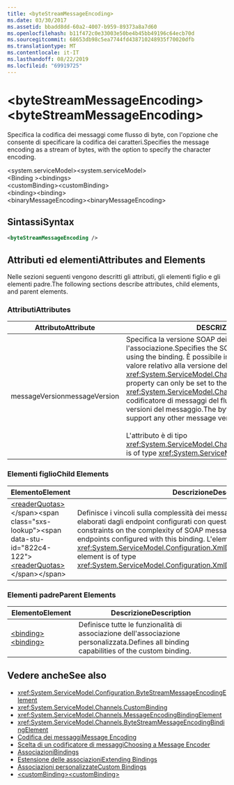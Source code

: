 ```yaml
---
title: <byteStreamMessageEncoding>
ms.date: 03/30/2017
ms.assetid: bbadd8dd-60a2-4007-b959-89373a8a7d60
ms.openlocfilehash: b11f472c0e33003e50be4b45bb49196c64ecb70d
ms.sourcegitcommit: 68653db98c5ea7744fd438710248935f70020dfb
ms.translationtype: MT
ms.contentlocale: it-IT
ms.lasthandoff: 08/22/2019
ms.locfileid: "69919725"
---
```

# <a name="bytestreammessageencoding"></a><span data-ttu-id="822c4-101">\<byteStreamMessageEncoding></span><span class="sxs-lookup"><span data-stu-id="822c4-101">\<byteStreamMessageEncoding></span></span>
<span data-ttu-id="822c4-102">Specifica la codifica dei messaggi come flusso di byte, con l'opzione che consente di specificare la codifica dei caratteri.</span><span class="sxs-lookup"><span data-stu-id="822c4-102">Specifies the message encoding as a stream of bytes, with the option to specify the character encoding.</span></span>  
  
 <span data-ttu-id="822c4-103">\<system.serviceModel></span><span class="sxs-lookup"><span data-stu-id="822c4-103">\<system.serviceModel></span></span>  
<span data-ttu-id="822c4-104">\<Binding ></span><span class="sxs-lookup"><span data-stu-id="822c4-104">\<bindings></span></span>  
<span data-ttu-id="822c4-105">\<customBinding></span><span class="sxs-lookup"><span data-stu-id="822c4-105">\<customBinding></span></span>  
<span data-ttu-id="822c4-106">\<binding></span><span class="sxs-lookup"><span data-stu-id="822c4-106">\<binding></span></span>  
<span data-ttu-id="822c4-107">\<binaryMessageEncoding></span><span class="sxs-lookup"><span data-stu-id="822c4-107">\<binaryMessageEncoding></span></span>  
  
## <a name="syntax"></a><span data-ttu-id="822c4-108">Sintassi</span><span class="sxs-lookup"><span data-stu-id="822c4-108">Syntax</span></span>  
  
```xml  
<byteStreamMessageEncoding />
```  
  
## <a name="attributes-and-elements"></a><span data-ttu-id="822c4-109">Attributi ed elementi</span><span class="sxs-lookup"><span data-stu-id="822c4-109">Attributes and Elements</span></span>  
 <span data-ttu-id="822c4-110">Nelle sezioni seguenti vengono descritti gli attributi, gli elementi figlio e gli elementi padre.</span><span class="sxs-lookup"><span data-stu-id="822c4-110">The following sections describe attributes, child elements, and parent elements.</span></span>  
  
### <a name="attributes"></a><span data-ttu-id="822c4-111">Attributi</span><span class="sxs-lookup"><span data-stu-id="822c4-111">Attributes</span></span>  
  
|<span data-ttu-id="822c4-112">Attributo</span><span class="sxs-lookup"><span data-stu-id="822c4-112">Attribute</span></span>|<span data-ttu-id="822c4-113">DESCRIZIONE</span><span class="sxs-lookup"><span data-stu-id="822c4-113">Description</span></span>|  
|---------------|-----------------|  
|<span data-ttu-id="822c4-114">messageVersion</span><span class="sxs-lookup"><span data-stu-id="822c4-114">messageVersion</span></span>|<span data-ttu-id="822c4-115">Specifica la versione SOAP dei messaggi inviati usando l'associazione.</span><span class="sxs-lookup"><span data-stu-id="822c4-115">Specifies the SOAP version of the messages sent using the binding.</span></span> <span data-ttu-id="822c4-116">È possibile impostare questa proprietà solo sul valore relativo alla versione del messaggio <xref:System.ServiceModel.Channels.MessageVersion.None%2A>.</span><span class="sxs-lookup"><span data-stu-id="822c4-116">This property can only be set to the message version value of <xref:System.ServiceModel.Channels.MessageVersion.None%2A>.</span></span> <span data-ttu-id="822c4-117">Il codificatore di messaggi del flusso di byte non supporta altre versioni del messaggio.</span><span class="sxs-lookup"><span data-stu-id="822c4-117">The byte stream message encoder does not support any other message versions.</span></span><br /><br /> <span data-ttu-id="822c4-118">L'attributo è di tipo <xref:System.ServiceModel.Channels.MessageVersion>.</span><span class="sxs-lookup"><span data-stu-id="822c4-118">This attribute is of type <xref:System.ServiceModel.Channels.MessageVersion>.</span></span>|  
  
### <a name="child-elements"></a><span data-ttu-id="822c4-119">Elementi figlio</span><span class="sxs-lookup"><span data-stu-id="822c4-119">Child Elements</span></span>  
  
|<span data-ttu-id="822c4-120">Elemento</span><span class="sxs-lookup"><span data-stu-id="822c4-120">Element</span></span>|<span data-ttu-id="822c4-121">Descrizione</span><span class="sxs-lookup"><span data-stu-id="822c4-121">Description</span></span>|  
|-------------|-----------------|  
|<span data-ttu-id="822c4-122">[\<readerQuotas>](https://docs.microsoft.com/previous-versions/dotnet/netframework-4.0/ms731325(v=vs.100))</span><span class="sxs-lookup"><span data-stu-id="822c4-122">[\<readerQuotas>](https://docs.microsoft.com/previous-versions/dotnet/netframework-4.0/ms731325(v=vs.100))</span></span>|<span data-ttu-id="822c4-123">Definisce i vincoli sulla complessità dei messaggi SOAP che possono essere elaborati dagli endpoint configurati con questa associazione.</span><span class="sxs-lookup"><span data-stu-id="822c4-123">Defines the constraints on the complexity of SOAP messages that can be processed by endpoints configured with this binding.</span></span> <span data-ttu-id="822c4-124">L'elemento è di tipo <xref:System.ServiceModel.Configuration.XmlDictionaryReaderQuotasElement>.</span><span class="sxs-lookup"><span data-stu-id="822c4-124">This element is of type <xref:System.ServiceModel.Configuration.XmlDictionaryReaderQuotasElement>.</span></span>|  
  
### <a name="parent-elements"></a><span data-ttu-id="822c4-125">Elementi padre</span><span class="sxs-lookup"><span data-stu-id="822c4-125">Parent Elements</span></span>  
  
|<span data-ttu-id="822c4-126">Elemento</span><span class="sxs-lookup"><span data-stu-id="822c4-126">Element</span></span>|<span data-ttu-id="822c4-127">Descrizione</span><span class="sxs-lookup"><span data-stu-id="822c4-127">Description</span></span>|  
|-------------|-----------------|  
|[<span data-ttu-id="822c4-128">\<binding></span><span class="sxs-lookup"><span data-stu-id="822c4-128">\<binding></span></span>](../../../misc/binding.md)|<span data-ttu-id="822c4-129">Definisce tutte le funzionalità di associazione dell'associazione personalizzata.</span><span class="sxs-lookup"><span data-stu-id="822c4-129">Defines all binding capabilities of the custom binding.</span></span>|  
  
## <a name="see-also"></a><span data-ttu-id="822c4-130">Vedere anche</span><span class="sxs-lookup"><span data-stu-id="822c4-130">See also</span></span>

- <xref:System.ServiceModel.Configuration.ByteStreamMessageEncodingElement>
- <xref:System.ServiceModel.Channels.CustomBinding>
- <xref:System.ServiceModel.Channels.MessageEncodingBindingElement>
- <xref:System.ServiceModel.Channels.ByteStreamMessageEncodingBindingElement>
- [<span data-ttu-id="822c4-131">Codifica dei messaggi</span><span class="sxs-lookup"><span data-stu-id="822c4-131">Message Encoding</span></span>](message-encoding.md)
- [<span data-ttu-id="822c4-132">Scelta di un codificatore di messaggi</span><span class="sxs-lookup"><span data-stu-id="822c4-132">Choosing a Message Encoder</span></span>](../../../wcf/feature-details/choosing-a-message-encoder.md)
- [<span data-ttu-id="822c4-133">Associazioni</span><span class="sxs-lookup"><span data-stu-id="822c4-133">Bindings</span></span>](../../../wcf/bindings.md)
- [<span data-ttu-id="822c4-134">Estensione delle associazioni</span><span class="sxs-lookup"><span data-stu-id="822c4-134">Extending Bindings</span></span>](../../../wcf/extending/extending-bindings.md)
- [<span data-ttu-id="822c4-135">Associazioni personalizzate</span><span class="sxs-lookup"><span data-stu-id="822c4-135">Custom Bindings</span></span>](../../../wcf/extending/custom-bindings.md)
- [<span data-ttu-id="822c4-136">\<customBinding></span><span class="sxs-lookup"><span data-stu-id="822c4-136">\<customBinding></span></span>](custombinding.md)
